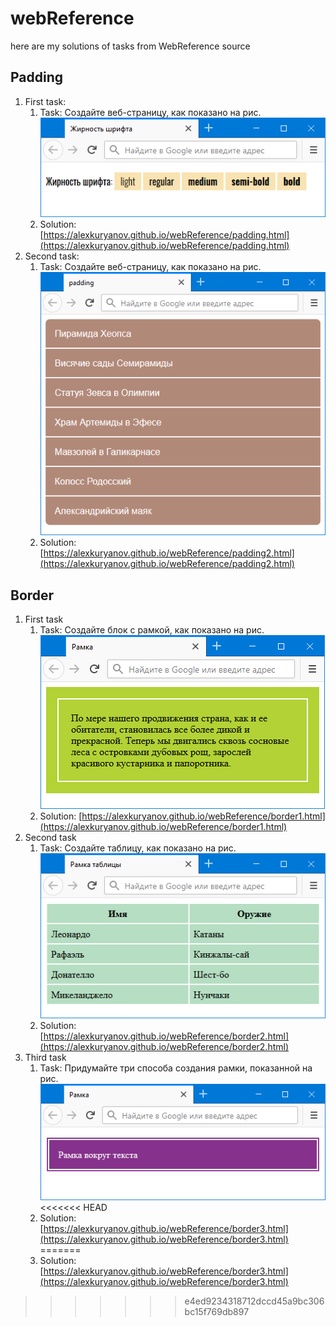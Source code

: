 # webReference

here are my solutions of tasks from WebReference source

## Padding
1. First task: 
    1. Task: Создайте веб-страницу, как показано на рис.    
    ![](images/font-weight.png)
    1. Solution: [https://alexkuryanov.github.io/webReference/padding.html](https://alexkuryanov.github.io/webReference/padding.html)
1. Second task:
    1. Task: Cоздайте веб-страницу, как показано на рис.    
    ![](images/padding.png)
    1. Solution: [https://alexkuryanov.github.io/webReference/padding2.html](https://alexkuryanov.github.io/webReference/padding2.html)
## Border
1. First task
    1. Task: Создайте блок с рамкой, как показано на рис.     
    ![](images/border.png)    
    1. Solution: [https://alexkuryanov.github.io/webReference/border1.html](https://alexkuryanov.github.io/webReference/border1.html)
1. Second task
    1. Task: Создайте таблицу, как показано на рис.    
    ![](images/table-border.png)
    1. Solution: [https://alexkuryanov.github.io/webReference/border2.html](https://alexkuryanov.github.io/webReference/border2.html)
1. Third task
    1. Task: Придумайте три способа создания рамки, показанной на рис.
    ![](images/border2.png)
<<<<<<< HEAD
    1. Solution: [https://alexkuryanov.github.io/webReference/border3.html](https://alexkuryanov.github.io/webReference/border3.html)
=======
    1. Solution: [https://alexkuryanov.github.io/webReference/border3.html](https://alexkuryanov.github.io/webReference/border3.html)   
>>>>>>> e4ed9234318712dccd45a9bc306bc15f769db897
